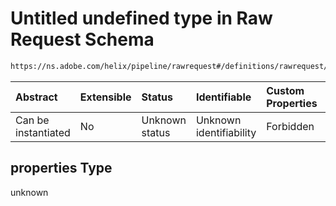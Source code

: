 # Untitled undefined type in Raw Request Schema

```txt
https://ns.adobe.com/helix/pipeline/rawrequest#/definitions/rawrequest/properties
```



| Abstract            | Extensible | Status         | Identifiable            | Custom Properties | Additional Properties | Access Restrictions | Defined In                                                               |
| :------------------ | :--------- | :------------- | :---------------------- | :---------------- | :-------------------- | :------------------ | :----------------------------------------------------------------------- |
| Can be instantiated | No         | Unknown status | Unknown identifiability | Forbidden         | Allowed               | none                | [rawrequest.schema.json*](rawrequest.schema.json "open original schema") |

## properties Type

unknown
